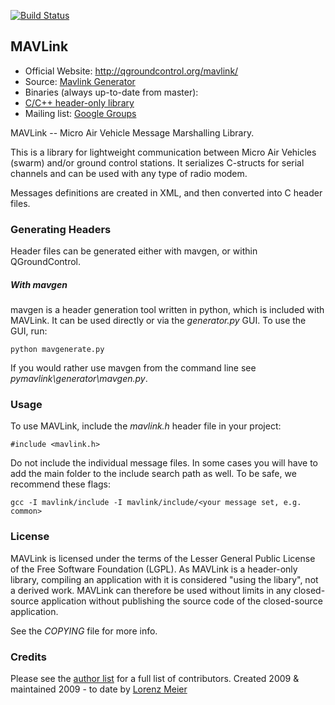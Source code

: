 [![Build Status](https://travis-ci.org/mavlink/mavlink.svg?branch=master)](https://travis-ci.org/mavlink/mavlink)

## MAVLink ##

*   Official Website: http://qgroundcontrol.org/mavlink/
*   Source: [Mavlink Generator](https://github.com/mavlink/mavlink)
*   Binaries (always up-to-date from master):
  * [C/C++ header-only library](https://github.com/mavlink/c_library)
*   Mailing list: [Google Groups](http://groups.google.com/group/mavlink)

MAVLink -- Micro Air Vehicle Message Marshalling Library.

This is a library for lightweight communication between Micro Air Vehicles (swarm) and/or ground control stations.
It serializes C-structs for serial channels and can be used with any type of radio modem.

Messages definitions are created in XML, and then converted into C header files.

### Generating Headers ###

Header files can be generated either with mavgen, or within QGroundControl.

##### With mavgen  #####

mavgen is a header generation tool written in python, which is included with MAVLink. It can be used directly or via the *generator.py* GUI. To use the GUI, run:

    python mavgenerate.py

If you would rather use mavgen from the command line see *pymavlink\generator\mavgen.py*.

### Usage ###

To use MAVLink, include the *mavlink.h* header file in your project:

    #include <mavlink.h>
    
Do not include the individual message files. In some cases you will have to add the main folder to the include search path as well. To be safe, we recommend these flags:

    gcc -I mavlink/include -I mavlink/include/<your message set, e.g. common>

### License ###

MAVLink is licensed under the terms of the Lesser General Public License of the Free Software Foundation (LGPL). As MAVLink is a header-only library, compiling an application with it is considered "using the libary", not a derived work. MAVLink can therefore be used without limits in any closed-source application without publishing the source code of the closed-source application.

See the *COPYING* file for more info.

### Credits ###

Please see the [author list](https://github.com/mavlink/mavlink/graphs/contributors) for a full list of contributors. Created 2009 & maintained 2009 - to date by [Lorenz Meier](mailto:lm@qgroundcontrol.org)
